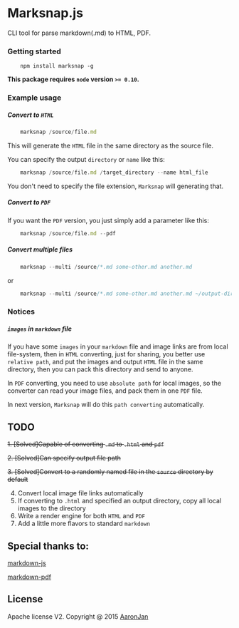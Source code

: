 # Marksnap.js
CLI tool for parse markdown(.md) to HTML, PDF.

### Getting started

```
    npm install marksnap -g
```

**This package requires `node` version `>= 0.10`.**

### Example usage

##### Convert to `HTML`

```javascript
    marksnap /source/file.md
```

This will generate the `HTML` file in the same directory as the source file.

You can specify the output `directory` or `name` like this:

```javascript
    marksnap /source/file.md /target_directory --name html_file
```

You don't need to specify the file extension, `Marksnap` will generating that.

##### Convert to `PDF`

If you want the `PDF` version, you just simply add a parameter like this:

```javascript
    marksnap /source/file.md --pdf
```

##### Convert multiple files

```javascript
    marksnap --multi /source/*.md some-other.md another.md
```
or
```javascript
    marksnap --multi /source/*.md some-other.md another.md ~/output-directory
```

### Notices

##### `images` in `markdown` file

If you have some `images` in your `markdown` file and image links are from
local file-system, then in `HTML` converting, just for sharing, you better use
`relative path`, and put the images and output `HTML` file in the same
directory, then you can pack this directory and send to anyone.

In `PDF` converting, you need to use `absolute path` for local images, so the
converter can read your image files, and pack them in one `PDF` file.

In next version, `Marksnap` will do this `path converting` automatically.


## TODO

~~1. [Solved]Capable of converting `.md` to `.html` and `pdf`~~

~~2. [Solved]Can specify output file path~~

~~3. [Solved]Convert to a randomly named file in the `source` directory by default~~

4. Convert local image file links automatically
5. If converting to `.html` and specified an output directory, copy all local
images to the directory
6. Write a render engine for both `HTML` and `PDF`
7. Add a little more flavors to standard `markdown`


## Special thanks to:

[markdown-js](https://github.com/evilstreak/markdown-js)

[markdown-pdf](https://github.com/alanshaw/markdown-pdf)


## License

Apache license V2. Copyright @ 2015 [AaronJan](https://github.com/AaronJan)

